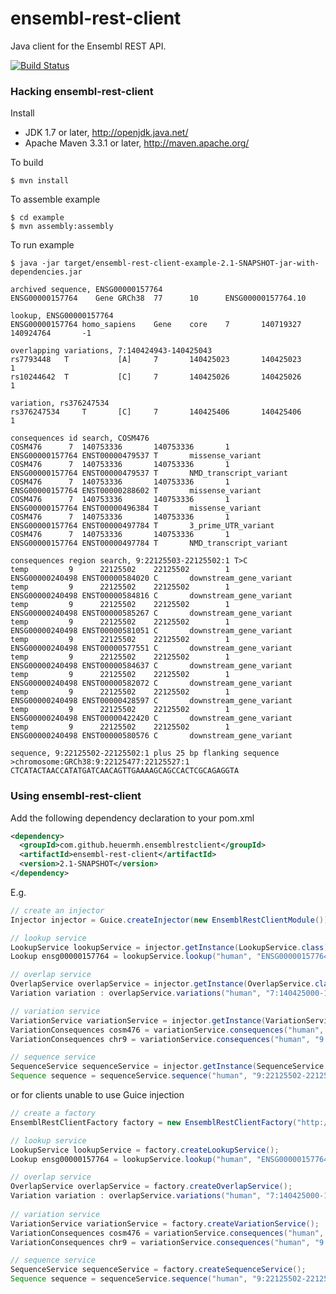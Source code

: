 ensembl-rest-client
===================

Java client for the Ensembl REST API.

[![Build Status](https://travis-ci.org/heuermh/ensembl-rest-client.png)](https://travis-ci.org/heuermh/ensembl-rest-client)


### Hacking ensembl-rest-client

Install

 * JDK 1.7 or later, http://openjdk.java.net/
 * Apache Maven 3.3.1 or later, http://maven.apache.org/


To build

    $ mvn install


To assemble example

    $ cd example
    $ mvn assembly:assembly


To run example
    
    $ java -jar target/ensembl-rest-client-example-2.1-SNAPSHOT-jar-with-dependencies.jar 
    
    archived sequence, ENSG00000157764
    ENSG00000157764    Gene GRCh38  77      10      ENSG00000157764.10
    
    lookup, ENSG00000157764
    ENSG00000157764 homo_sapiens    Gene    core    7       140719327       140924764       -1
    
    overlapping variations, 7:140424943-140425043
    rs7793448   T           [A]     7       140425023       140425023       1
    rs10244642  T           [C]     7       140425026       140425026       1
    
    variation, rs376247534
    rs376247534     T       [C]     7       140425406       140425406       1
    
    consequences id search, COSM476
    COSM476      7  140753336       140753336       1       ENSG00000157764 ENST00000479537 T       missense_variant
    COSM476      7  140753336       140753336       1       ENSG00000157764 ENST00000479537 T       NMD_transcript_variant
    COSM476      7  140753336       140753336       1       ENSG00000157764 ENST00000288602 T       missense_variant
    COSM476      7  140753336       140753336       1       ENSG00000157764 ENST00000496384 T       missense_variant
    COSM476      7  140753336       140753336       1       ENSG00000157764 ENST00000497784 T       3_prime_UTR_variant
    COSM476      7  140753336       140753336       1       ENSG00000157764 ENST00000497784 T       NMD_transcript_variant
    
    consequences region search, 9:22125503-22125502:1 T>C
    temp         9      22125502    22125502        1       ENSG00000240498 ENST00000584020 C       downstream_gene_variant
    temp         9      22125502    22125502        1       ENSG00000240498 ENST00000584816 C       downstream_gene_variant
    temp         9      22125502    22125502        1       ENSG00000240498 ENST00000585267 C       downstream_gene_variant
    temp         9      22125502    22125502        1       ENSG00000240498 ENST00000581051 C       downstream_gene_variant
    temp         9      22125502    22125502        1       ENSG00000240498 ENST00000577551 C       downstream_gene_variant
    temp         9      22125502    22125502        1       ENSG00000240498 ENST00000584637 C       downstream_gene_variant
    temp         9      22125502    22125502        1       ENSG00000240498 ENST00000582072 C       downstream_gene_variant
    temp         9      22125502    22125502        1       ENSG00000240498 ENST00000428597 C       downstream_gene_variant
    temp         9      22125502    22125502        1       ENSG00000240498 ENST00000422420 C       downstream_gene_variant
    temp         9      22125502    22125502        1       ENSG00000240498 ENST00000580576 C       downstream_gene_variant
    
    sequence, 9:22125502-22125502:1 plus 25 bp flanking sequence
    >chromosome:GRCh38:9:22125477:22125527:1
    CTCATACTAACCATATGATCAACAGTTGAAAAGCAGCCACTCGCAGAGGTA


### Using ensembl-rest-client

Add the following dependency declaration to your pom.xml

```xml
<dependency>
  <groupId>com.github.heuermh.ensemblrestclient</groupId>
  <artifactId>ensembl-rest-client</artifactId>
  <version>2.1-SNAPSHOT</version>
</dependency>
```


E.g.

```java
// create an injector
Injector injector = Guice.createInjector(new EnsemblRestClientModule());

// lookup service
LookupService lookupService = injector.getInstance(LookupService.class);
Lookup ensg00000157764 = lookupService.lookup("human", "ENSG00000157764");

// overlap service
OverlapService overlapService = injector.getInstance(OverlapService.class);
Variation variation : overlapService.variations("human", "7:140425000-140426000") { ... }

// variation service
VariationService variationService = injector.getInstance(VariationService.class);
VariationConsequences cosm476 = variationService.consequences("human", "COSM476");
VariationConsequences chr9 = variationService.consequences("human", "9:22125502-22125502:1", "C");

// sequence service
SequenceService sequenceService = injector.getInstance(SequenceService.class);
Sequence sequence = sequenceService.sequence("human", "9:22125502-22125502:1", 25, 25, "soft");
```

or for clients unable to use Guice injection

```java
// create a factory
EnsemblRestClientFactory factory = new EnsemblRestClientFactory("http://rest.ensembl.org/");

// lookup service
LookupService lookupService = factory.createLookupService();
Lookup ensg00000157764 = lookupService.lookup("human", "ENSG00000157764");

// overlap service
OverlapService overlapService = factory.createOverlapService();
Variation variation : overlapService.variations("human", "7:140425000-140426000") { ... }
    
// variation service
VariationService variationService = factory.createVariationService();
VariationConsequences cosm476 = variationService.consequences("human", "COSM476");
VariationConsequences chr9 = variationService.consequences("human", "9:22125502-22125502:1", "C");

// sequence service
SequenceService sequenceService = factory.createSequenceService();
Sequence sequence = sequenceService.sequence("human", "9:22125502-22125502:1", 25, 25, "soft");
```

